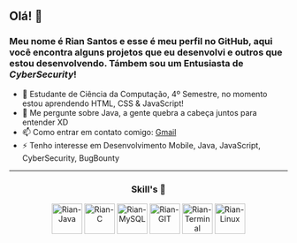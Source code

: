 ## Olá! 👋

### Meu nome é **Rian Santos** e esse é meu perfil no GitHub, aqui você encontra alguns projetos que eu desenvolvi e outros que estou desenvolvendo. Támbem sou um Entusiasta de *CyberSecurity*!



- 🌱 Estudante de Ciência da Computação, 4º Semestre, no momento estou aprendendo HTML, CSS & JavaScript!
- 💬 Me pergunte sobre Java, a gente quebra a cabeça juntos para entender XD
- 📫 Como entrar em contato comigo: [Gmail](mailto:riansantosc02@outlook.com)
- ⚡ Tenho interesse em Desenvolvimento Mobile, Java, JavaScript, CyberSecurity, BugBounty
---
<div align = 'center'>
  <h3>Skill's 🚀</h3>
  <!--<img align = 'center' alt = 'Rian-Py' Height = '55' src = 'https://user-images.githubusercontent.com/77757476/130664872-b304c2d4-5417-4c55-899c-ea2ee9ca1bfc.png'>-->
  <img align = 'center' alt = 'Rian-Java' Height = '55' src = 'https://user-images.githubusercontent.com/77757476/130664717-3a28ae20-6f0d-49f1-bee9-0c2f91f86636.png'>
  <img align = 'center' alt = 'Rian-C' Height = '55' src = 'https://user-images.githubusercontent.com/77757476/130664792-2008e1d7-5d3b-4cba-adfd-65b13f643c48.png'>
  <img align = 'center' alt = 'Rian-MySQL' Height = '55' src = 'https://user-images.githubusercontent.com/77757476/130664968-daf8a6c3-1808-4371-b11f-a4ad4717d1e7.png'>
  <img align = 'center' alt = 'Rian-GIT' Height ='55' src = 'https://user-images.githubusercontent.com/77757476/130665042-f0bfc128-d7a2-468f-bbe6-d19313b976aa.png'>
  <img align = 'center' alt = 'Rian-Terminal' Height = '55' src = 'https://user-images.githubusercontent.com/77757476/130665214-25aa45ad-7a11-4b4f-81be-c0f60e11d21f.png'>
  <!--<img align = 'center' alt = 'Rian-Android' Height = '55' src = 'https://user-images.githubusercontent.com/77757476/130665329-9baa6934-92b1-46f4-b99f-9beaf2cd8f04.png'>-->
  <img align = 'center' alt = 'Rian-Linux' Height = '55' src ='https://user-images.githubusercontent.com/77757476/130665484-ca4bf06a-50f6-4200-96c7-1a6f835cd249.png'>
 
</div>
